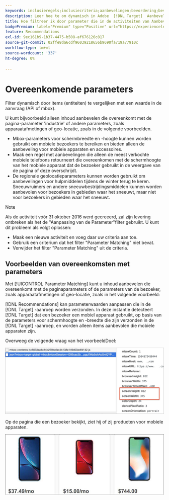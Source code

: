 ```yaml
---
keywords: inclusieregels;inclusiecriteria;aanbevelingen;bevordering;bevordering;dynamische filtering;dynamische;parameter aanpassing
description: Leer hoe te om dynamisch in Adobe  [!DNL Target]  Aanbevelingen te filtreren door punten (entiteiten) tegen een waarde in het verzoek (API of mbox) te vergelijken.
title: Hoe filtreer ik door parameter die in de activiteiten van Aanbevelingen past?
badgePremium: label="Premium" type="Positive" url="https://experienceleague.adobe.com/docs/target/using/introduction/intro.html?lang=nl-NL#premium newtab=true" tooltip="Kijk wat er in Target Premium is opgenomen."
feature: Recommendations
exl-id: 9ec161b9-1b37-4475-b508-af676126c817
source-git-commit: 02ffe8da6cdf96039218656b9690fa719a77910c
workflow-type: tm+mt
source-wordcount: '337'
ht-degree: 0%

---
```


# Overeenkomende parameters

Filter dynamisch door items (entiteiten) te vergelijken met een waarde in de aanvraag (API of mbox).

U kunt bijvoorbeeld alleen inhoud aanbevelen die overeenkomt met de pagina-parameter &#39;industrie&#39; of andere parameters, zoals apparaatafmetingen of geo-locatie, zoals in de volgende voorbeelden.

* Mbox-parameters voor schermbreedte en -hoogte kunnen worden gebruikt om mobiele bezoekers te bereiken en bieden alleen de aanbeveling voor mobiele apparaten en accessoires.
* Maak een regel met aanbevelingen die alleen de meest verkochte mobiele telefoons retourneert die overeenkomen met de schermhoogte van het mobiele apparaat dat de bezoeker gebruikt in de weergave van de pagina of deze overschrijdt.
* De regionale geolocatieparameters kunnen worden gebruikt om aanbevelingen voor hulpmiddelen tijdens de winter terug te keren. Sneeuwruimers en andere sneeuwbestrijdingsmiddelen kunnen worden aanbevolen voor bezoekers in gebieden waar het sneeuwt, maar niet voor bezoekers in gebieden waar het sneeuwt.

>[!NOTE]
>
>Als de activiteit vóór 31 oktober 2016 werd gecreeerd, zal zijn levering ontbreken als het de &quot;Aanpassing van de Parameter&quot;filter gebruikt. U kunt dit probleem als volgt oplossen:
>
>* Maak een nieuwe activiteit en voeg daar uw criteria aan toe.
>* Gebruik een criterium dat het filter &quot;Parameter Matching&quot; niet bevat.
>* Verwijder het filter &quot;Parameter Matching&quot; uit de criteria.

## Voorbeelden van overeenkomsten met parameters

Met [!UICONTROL Parameter Matching] kunt u inhoud aanbevelen die overeenkomt met de paginaparameters of de parameters van de bezoeker, zoals apparaatafmetingen of geo-locatie, zoals in het volgende voorbeeld:

[!DNL Recommendations] kan parameterwaarden aanpassen die in de [!DNL Target] -aanroep worden verzonden. In deze instantie detecteert [!DNL Target] dat een bezoeker een mobiel apparaat gebruikt, op basis van de parameters voor schermhoogte en -breedte die zijn verzonden in de [!DNL Target] -aanroep, en worden alleen items aanbevolen die mobiele apparaten zijn.

Overweeg de volgende vraag van het voorbeeldDoel:

![&#x200B; vraag van het Doel &#x200B;](/help/main/c-recommendations/c-algorithms/assets/example-target-call-2.png)

Op de pagina die een bezoeker bekijkt, ziet hij of zij producten voor mobiele apparaten.

![&#x200B; Mobiele apparatenproducten &#x200B;](/help/main/c-recommendations/c-algorithms/assets/phones.png)
